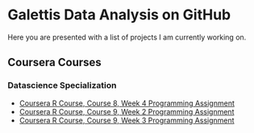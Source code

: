 # Galettis Data Analysis on GitHub

Here you are presented with a list of projects I am currently working on.

## Coursera Courses
### Datascience Specialization

* [Coursera R Course, Course 8, Week 4 Programming Assignment](https://galetti.github.io/Course-8-Week-4-PA/Course-8-Week-4-PA.html)
* [Coursera R Course, Course 9, Week 2 Programming Assignment](https://galetti.github.io/Data-Science-Specializaiton/Course-9-Week-2-PA.html)
* [Coursera R Course, Course 9, Week 3 Programming Assignment](https://galetti.github.io/Data-Science-Specializaiton/Course-9-Week-3-PA.html)
